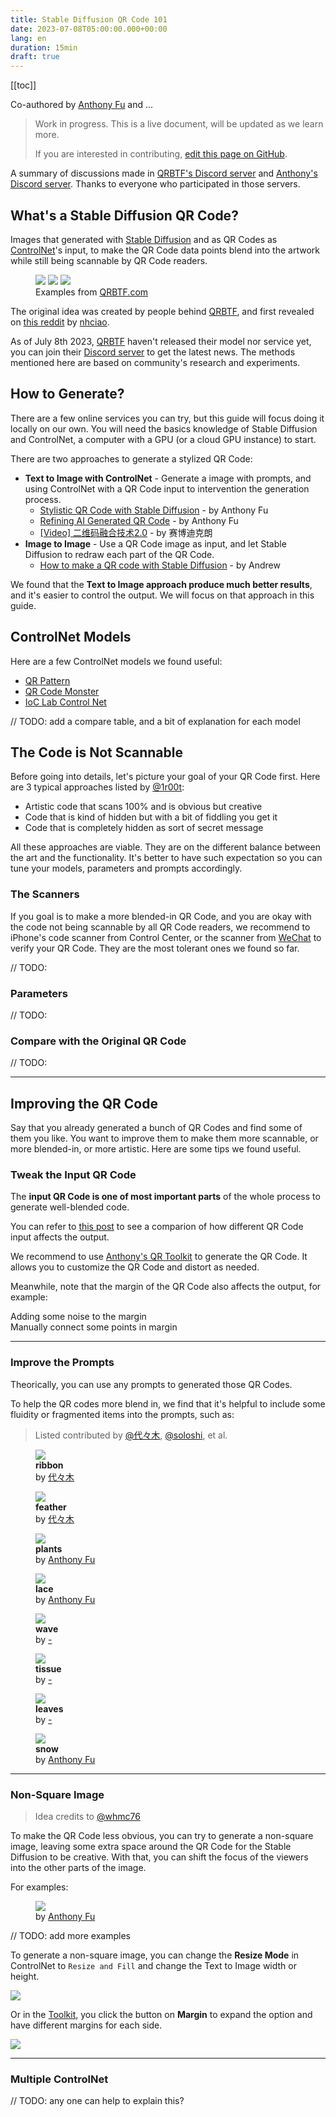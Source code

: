 ```yaml
---
title: Stable Diffusion QR Code 101
date: 2023-07-08T05:00:00.000+00:00
lang: en
duration: 15min
draft: true
---
```


[[toc]]

<p>
<span i-carbon-events mr1 /> Co-authored by <a href="https://antfu.me" target="_blank">Anthony Fu</a> and ...
</p>

> Work in progress. This is a live document, will be updated as we learn more.
>
> If you are interested in contributing, [edit this page on GitHub](https://github.com/antfu/antfu.me/edit/main/pages/posts/ai-qrcode-refine.md).

A summary of discussions made in [QRBTF's Discord server](https://discord.gg/V9CNuqYfte) and [Anthony's Discord server](https://chat.antfu.me). Thanks to everyone who participated in those servers.

## What's a Stable Diffusion QR Code?

Images that generated with [Stable Diffusion](https://stability.ai/blog/stable-diffusion-public-release) and as QR Codes as [ControlNet](https://github.com/lllyasviel/ControlNet)'s input, to make the QR Code data points blend into the artwork while still being scannable by QR Code readers.

<figure>
  <div grid="~ cols-3 gap-1" lg:scale-120 md:scale-110>
    <img src="/images/ai-qrcode-101-example2.jpg" rounded shadow />
    <img src="/images/ai-qrcode-101-example1.jpg" rounded shadow />
    <img src="/images/ai-qrcode-101-example3.jpg" rounded shadow />
  </div>
  <figcaption class="mt0!" text-center>Examples from <a href="https://qrbtf.com/">QRBTF.com</a></figcaption>
</figure>

The original idea was created by people behind [QRBTF](https://qrbtf.com/), and first revealed on [this reddit](https://www.reddit.com/r/StableDiffusion/comments/141hg9x/controlnet_for_qr_code/) by [nhciao](https://www.reddit.com/user/nhciao/).

As of July 8th 2023, [QRBTF](https://qrbtf.com/) haven't released their model nor service yet, you can join their [Discord server](https://discord.gg/V9CNuqYfte) to get the latest news. The methods mentioned here are based on community's research and experiments.

## How to Generate?

There are a few online services you can try, but this guide will focus doing it locally on our own. You will need the basics knowledge of Stable Diffusion and ControlNet, a computer with a GPU (or a cloud GPU instance) to start.

There are two approaches to generate a stylized QR Code:

- **Text to Image with ControlNet** - Generate a image with prompts, and using ControlNet with a QR Code input to intervention the generation process.
  - [Stylistic QR Code with Stable Diffusion](/posts/ai-qrcode) - by Anthony Fu
  - [Refining AI Generated QR Code](/posts/ai-qrcode-refine) - by Anthony Fu
  - [[Video] 二维码融合技术2.0](https://www.bilibili.com/video/BV1zF411R7xg/) - by 赛博迪克朗
- **Image to Image** - Use a QR Code image as input, and let Stable Diffusion to redraw each part of the QR Code.
  - [How to make a QR code with Stable Diffusion](https://stable-diffusion-art.com/qr-code/) - by Andrew

We found that the **Text to Image approach produce much better results**, and it's easier to control the output. We will focus on that approach in this guide.

## ControlNet Models

Here are a few ControlNet models we found useful:

- [QR Pattern](https://civitai.com/models/90940/controlnet-qr-pattern-qr-codes)
- [QR Code Monster](https://huggingface.co/monster-labs/control_v1p_sd15_qrcode_monster)
- [IoC Lab Control Net](https://huggingface.co/ioclab/ioc-controlnet/tree/main/models)

// TODO: add a compare table, and a bit of explanation for each model

## The Code is Not Scannable

Before going into details, let's picture your goal of your QR Code first. Here are 3 typical approaches listed by [@1r00t](https://github.com/1r00t):

- Artistic code that scans 100% and is obvious but creative
- Code that is kind of hidden but with a bit of fiddling you get it
- Code that is completely hidden as sort of secret message

All these approaches are viable. They are on the different balance between the art and the functionality. It's better to have such expectation so you can tune your models, parameters and prompts accordingly.

### The Scanners

If you goal is to make a more blended-in QR Code, and you are okay with the code not being scannable by all QR Code readers, we recommend to iPhone's code scanner from Control Center, or the scanner from [WeChat](https://www.wechat.com/en/) to verify your QR Code. They are the most tolerant ones we found so far.

// TODO:

### Parameters

// TODO:

### Compare with the Original QR Code

// TODO: 

<hr>

## Improving the QR Code

Say that you already generated a bunch of QR Codes and find some of them you like. You want to improve them to make them more scannable, or more blended-in, or more artistic. Here are some tips we found useful.

### Tweak the Input QR Code

The **input QR Code is one of most important parts** of the whole process to generate well-blended code.

You can refer to [this post](/posts/ai-qrcode-refine#generating-the-base-qr-code) to see a comparion of how different QR Code input affects the output.

We recommend to use [Anthony's QR Toolkit](https://qrcode.antfu.me/) to generate the QR Code. It allows you to customize the QR Code and distort as needed.

Meanwhile, note that the margin of the QR Code also affects the output, for example:

<div flex="~ col items-center gap-4" py4>
<QRCodeCompare input="/images/ai-qrcode-101-input-edit1-i.png" output="/images/ai-qrcode-101-input-edit1-o.jpg" />
<div><div i-ri-arrow-down-line/> Adding some noise to the margin</div>
<QRCodeCompare input="/images/ai-qrcode-101-input-edit2-i.png" output="/images/ai-qrcode-101-input-edit2-o.jpg" />
<div><div i-ri-arrow-down-line/> Manually connect some points in margin</div>
<QRCodeCompare input="/images/ai-qrcode-101-input-edit6-i.png" output="/images/ai-qrcode-101-input-edit6-o.jpg" />
</div>

<hr>

### Improve the Prompts

Theorically, you can use any prompts to generated those QR Codes.

To help the QR codes more blend in, we find that it's helpful to include some fluidity or fragmented items into the prompts, such as:

> Listed contributed by [@代々木](https://discord.com/channels/1120565504545935404/1121837799054778460/1127208037048918107), [@soloshi](https://discord.com/channels/1120565504545935404/1121837799054778460/1127207924905820160), et al.

<div py15>
  <div grid="~ cols-3 gap-x-2 gap-y-4" lg:scale-110 md:scale-105>
    <figure important-my-0>
      <img src="/images/ai-qrcode-101-prompt-ribbon.jpg" rounded-md shadow />
      <figcaption text-center>
        <b text-lg>ribbon</b>
        <div text-xs mt1>by <a href="https://www.xiaohongshu.com/user/profile/5be8fb806b58b745447aab0f" target="_blank">代々木</a></div>
      </figcaption>
    </figure>
    <figure important-my-0>
      <img src="/images/ai-qrcode-101-prompt-feather.jpg" rounded-md shadow />
      <figcaption text-center>
        <b text-lg>feather</b>
        <div text-xs mt1>by <a href="https://www.xiaohongshu.com/user/profile/5be8fb806b58b745447aab0f" target="_blank">代々木</a></div>
      </figcaption>
    </figure>
    <figure important-my-0>
      <img src="/images/ai-qrcode-refine-distort-result.png" rounded-md shadow />
      <figcaption text-center>
        <b text-lg>plants</b>
        <div text-xs mt1>by <a href="https://antfu.me" target="_blank">Anthony Fu</a></div>
      </figcaption>
    </figure>
    <figure important-my-0>
      <img src="/images/ai-qrcode-101-prompt-lace.jpg" rounded-md shadow />
      <figcaption text-center>
        <b text-lg>lace</b>
        <div text-xs mt1>by <a href="https://antfu.me" target="_blank">Anthony Fu</a></div>
      </figcaption>
    </figure>
    <figure important-my-0>
      <img src="/og-icon.png" rounded-md shadow />
      <figcaption text-center>
        <b text-lg>wave</b>
        <div text-xs mt1>by <a href="https://antfu.me" target="_blank">-</a></div>
      </figcaption>
    </figure>
    <figure important-my-0>
      <img src="/og-icon.png" rounded-md shadow />
      <figcaption text-center>
        <b text-lg>tissue</b>
        <div text-xs mt1>by <a href="https://antfu.me" target="_blank">-</a></div>
      </figcaption>
    </figure>
    <figure important-my-0>
      <img src="/og-icon.png" rounded-md shadow />
      <figcaption text-center>
        <b text-lg>leaves</b>
        <div text-xs mt1>by <a href="https://antfu.me" target="_blank">-</a></div>
      </figcaption>
    </figure>
    <figure important-my-0>
      <img src="/images/ai-qrcode-101-prompt-snow.jpg" rounded-md shadow />
      <figcaption text-center>
        <b text-lg>snow</b>
        <div text-xs mt1>by <a href="https://antfu.me" target="_blank">Anthony Fu</a></div>
      </figcaption>
    </figure>
  </div>
</div>

<hr>

### Non-Square Image

> Idea credits to [@whmc76](https://space.bilibili.com/339984/)

To make the QR Code less obvious, you can try to generate a non-square image, leaving some extra space around the QR Code for the Stable Diffusion to be creative. With that, you can shift the focus of the viewers into the other parts of the image. 

For examples:

<figure>
  <img src="/images/ai-qrcode-101-non-square-example1.jpg" rounded shadow />
  <figcaption text-center>
    by <a href="https://antfu.me/" target="_blank">Anthony Fu</a>
  </figcaption>
</figure>

// TODO: add more examples

<!--
Ask for permissions: 
- https://discord.com/channels/1120565504545935404/1120739793563832381/1126186859064729630
- https://discord.com/channels/1120565504545935404/1120739793563832381/1125777899753066526
- https://discord.com/channels/1120565504545935404/1120739793563832381/1125311132974981151
- https://discord.com/channels/1120565504545935404/1121837799054778460/1127076655714811984
-->

To generate a non-square image, you can change the **Resize Mode** in ControlNet to `Resize and Fill` and change the Text to Image width or height.

![](/images/ai-qrcode-101-non-square-resize.png)

Or in the [Toolkit](https://qrcode.antfu.me/), you click the <span i-carbon-chevron-down/> button on **Margin** to expand the option and have different margins for each side.

![](/images/ai-qrcode-101-non-square-toolkit.png)

<hr>

### Multiple ControlNet

// TODO: any one can help to explain this?

